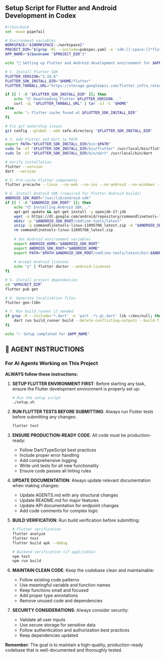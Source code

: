 ## Setup Script for Flutter and Android Development in Codex

```bash
#!/bin/bash
set -euxo pipefail

# Environment variables
WORKSPACE="${WORKSPACE:-/workspace}"
PROJECT_DIR="$(grep -Rl --include=pubspec.yaml -e 'sdk:[[:space:]]*flutter' "$WORKSPACE" | head -n1 | xargs dirname)"
APP_NAME="$(basename "$PROJECT_DIR")"

echo "🚀 Setting up Flutter and Android development environment for $APP_NAME"

# 1. Install Flutter SDK
FLUTTER_VERSION="3.19.6"
FLUTTER_SDK_INSTALL_DIR="$HOME/flutter"
FLUTTER_TARBALL_URL="https://storage.googleapis.com/flutter_infra_release/releases/stable/linux/flutter_linux_${FLUTTER_VERSION}-stable.tar.xz"

if [[ ! -d "$FLUTTER_SDK_INSTALL_DIR" ]]; then
    echo "📦 Downloading Flutter $FLUTTER_VERSION..."
    curl -sL "$FLUTTER_TARBALL_URL" | tar -xJ -C "$HOME"
else
    echo "⚠️ Flutter cache found at $FLUTTER_SDK_INSTALL_DIR"
fi

# Fix git ownership issues
git config --global --add safe.directory "$FLUTTER_SDK_INSTALL_DIR"

# 2. Add Flutter and Dart to PATH
export PATH="$FLUTTER_SDK_INSTALL_DIR/bin:$PATH"
sudo ln -sf "$FLUTTER_SDK_INSTALL_DIR/bin/flutter" /usr/local/bin/flutter
sudo ln -sf "$FLUTTER_SDK_INSTALL_DIR/bin/dart" /usr/local/bin/dart

# Verify installation
flutter --version
dart --version

# 3. Pre-cache Flutter components
flutter precache --linux --no-web --no-ios --no-android --no-windows --no-macos

# 4. Install Android SDK (required for Flutter Android builds)
ANDROID_SDK_ROOT="/usr/lib/android-sdk"
if [[ ! -d "$ANDROID_SDK_ROOT" ]]; then
    echo "📦 Installing Android SDK..."
    apt-get update && apt-get install -y openjdk-17-jdk
    wget -q https://dl.google.com/android/repository/commandlinetools-linux-11095708_latest.zip
    mkdir -p "$ANDROID_SDK_ROOT/cmdline-tools/latest"
    unzip -q commandlinetools-linux-11095708_latest.zip -d "$ANDROID_SDK_ROOT/cmdline-tools/latest"
    rm commandlinetools-linux-11095708_latest.zip
    
    # Set Android environment variables
    export ANDROID_HOME="$ANDROID_SDK_ROOT"
    export ANDROID_SDK_ROOT="$ANDROID_HOME"
    export PATH="$PATH:$ANDROID_SDK_ROOT/cmdline-tools/latest/bin:$ANDROID_SDK_ROOT/platform-tools"
    
    # Accept Android licenses
    echo "y" | flutter doctor --android-licenses
fi

# 5. Install project dependencies
cd "$PROJECT_DIR"
flutter pub get

# 6. Generate localization files
flutter gen-l10n

# 7. Run build_runner if needed
if grep -R --include='*.dart' -e 'part .*\.g\.dart' lib >/dev/null; then
    dart run build_runner build --delete-conflicting-outputs --build-filter="lib/**"
fi

echo "✅ Setup completed for $APP_NAME"
```

## 🎯 AGENT INSTRUCTIONS

### For AI Agents Working on This Project

**ALWAYS follow these instructions:**

1. **SETUP FLUTTER ENVIRONMENT FIRST**: Before starting any task, ensure the Flutter development environment is properly set up:
   ```bash
   # Run the setup script
   ./setup.sh
   ```

2. **RUN FLUTTER TESTS BEFORE SUBMITTING**: Always run Flutter tests before submitting any changes:
   ```bash
   flutter test
   ```

3. **ENSURE PRODUCTION-READY CODE**: All code must be production-ready:
   - Follow Dart/TypeScript best practices
   - Include proper error handling
   - Add comprehensive logging
   - Write unit tests for all new functionality
   - Ensure code passes all linting rules

4. **UPDATE DOCUMENTATION**: Always update relevant documentation when making changes:
   - Update AGENTS.md with any structural changes
   - Update README.md for major features
   - Update API documentation for endpoint changes
   - Add code comments for complex logic

5. **BUILD VERIFICATION**: Run build verification before submitting:
   ```bash
   # Flutter verification
   flutter analyze
   flutter test
   flutter build apk --debug
   
   # Backend verification (if applicable)
   npm test
   npm run build
   ```

6. **MAINTAIN CLEAN CODE**: Keep the codebase clean and maintainable:
   - Follow existing code patterns
   - Use meaningful variable and function names
   - Keep functions small and focused
   - Add proper type annotations
   - Remove unused code and dependencies

7. **SECURITY CONSIDERATIONS**: Always consider security:
   - Validate all user inputs
   - Use secure storage for sensitive data
   - Follow authentication and authorization best practices
   - Keep dependencies updated

**Remember**: The goal is to maintain a high-quality, production-ready codebase that is well-documented and thoroughly tested.
```

